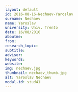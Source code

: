 ```yaml
---
layout: default 
id: 2016-08-16-Nechaev-Yaroslav
surname: Nechaev
name: Yaroslav
university: Univ. Trento
date: 16/08/2016
aboutme: 
from: 
research_topic: 
subtitle: 
advisor: 
keywords: 
website: 
img: nechaev.jpg
thumbnail: nechaev_thumb.jpg
alt: Yaroslav Nechaev
modal-id: stud41
---
```

